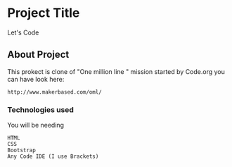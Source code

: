 # Project Title

Let's Code

## About Project

This prokect is clone of "One million line " mission started by Code.org you can have look here:

```
http://www.makerbased.com/oml/
```
### Technologies used
You will be needing 
```
HTML
CSS
Bootstrap
Any Code IDE (I use Brackets)
```

